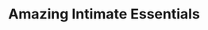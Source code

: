 ---
title: "Amazing Intimate Essentials"
url: /weymouth/amazing-intimate-essentials/
shop: Erotik
---
